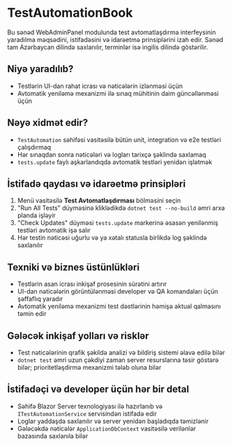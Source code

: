# TestAutomationBook

Bu sənəd WebAdminPanel modulunda test avtomatlaşdırma interfeysinin yaradılma məqsədini, istifadəsini və idarəetmə prinsiplərini izah edir. Sənəd tam Azərbaycan dilində saxlanılır, terminlər isə ingilis dilində göstərilir.

## Niyə yaradılıb?
- Testlərin UI-dan rahat icrası və nəticələrin izlənməsi üçün
- Avtomatik yeniləmə mexanizmi ilə sınaq mühitinin daim güncəllənməsi üçün

## Nəyə xidmət edir?
- `TestAutomation` səhifəsi vasitəsilə bütün unit, integration və e2e testləri çalışdırmaq
- Hər sınaqdan sonra nəticələri və logları tarixçə şəklində saxlamaq
- `tests.update` faylı aşkarlandıqda avtomatik testləri yenidən işlətmək

## İstifadə qaydası və idarəetmə prinsipləri
1. Menü vasitəsilə **Test Avtomatlaşdırması** bölməsini seçin
2. "Run All Tests" düyməsinə kliklədikdə `dotnet test --no-build` əmri arxa planda işləyir
3. "Check Updates" düyməsi `tests.update` markerinə əsasən yenilənmiş testləri avtomatik işə salır
4. Hər testin nəticəsi uğurlu və ya xətalı statusla birlikdə log şəklində saxlanılır

## Texniki və biznes üstünlükləri
- Testlərin asan icrası inkişaf prosesinin sürətini artırır
- UI-dan nəticələrin görüntülənməsi developer və QA komandaları üçün şəffaflıq yaradır
- Avtomatik yeniləmə mexanizmi test dəstlərinin həmişə aktual qalmasını təmin edir

## Gələcək inkişaf yolları və risklər
- Test nəticələrinin qrafik şəkildə analizi və bildiriş sistemi əlavə edilə bilər
- `dotnet test` əmri uzun çəkdiyi zaman server resurslarına təsir göstərə bilər; prioritetləşdirmə mexanizmi tələb oluna bilər

## İstifadəçi və developer üçün hər bir detal
- Səhifə Blazor Server texnologiyası ilə hazırlanıb və `ITestAutomationService` servisindən istifadə edir
- Loglar yaddaşda saxlanılır və server yenidən başladıqda təmizlənir
- Gələcəkdə nəticələr `ApplicationDbContext` vasitəsilə verilənlər bazasında saxlanıla bilər

